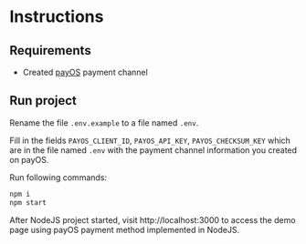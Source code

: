 # Instructions
## Requirements
* Created [payOS](https://my.payos.vn) payment channel
## Run project
Rename the file `.env.example` to a file named `.env`.

Fill in the fields `PAYOS_CLIENT_ID`, `PAYOS_API_KEY`, `PAYOS_CHECKSUM_KEY` which are in the file named `.env` with the payment channel information you created on payOS.

Run following commands:
```bash
npm i
npm start
```

After NodeJS project started, visit http://localhost:3000 to access the demo page using payOS payment method implemented in NodeJS.




